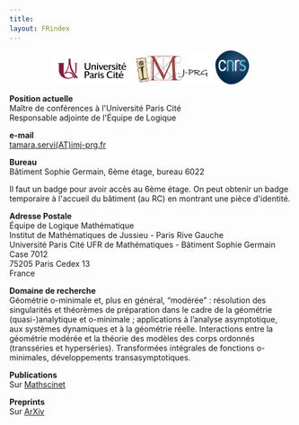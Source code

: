 ```yaml
---
title: 
layout: FRindex
---
```

<center>
<img src="/IMAGES/upc.png" width="28%" style="float:center">
<img src="/IMAGES/imj-prg.png" width="28%" style="float:center">
<img src="/IMAGES/cnrs.png" width="12%" style="float:center">
</center>

**Position actuelle**   
Maître de conférences à l'Université Paris Cité  
Responsable adjointe de l'Équipe de Logique

**e-mail**  
<a href="mailto:tamara.servi(AT)imj-prg.fr">tamara.servi(AT)imj-prg.fr</a>

**Bureau**  
Bâtiment Sophie Germain, 6ème étage, bureau 6022

Il faut un badge pour avoir accès au 6ème étage.
On peut obtenir un badge temporaire à l'accueil du bâtiment (au RC) en montrant une pièce d'identité.

**Adresse Postale**  
Équipe de Logique Mathématique  
Institut de Mathématiques de Jussieu - Paris Rive Gauche  
Université Paris Cité
UFR de Mathématiques - Bâtiment Sophie Germain  
Case 7012  
75205 Paris Cedex 13  
France

**Domaine de recherche**  
Géométrie o-minimale et, plus en général, “modérée” : résolution des singularités et théorèmes de préparation dans le cadre de la géométrie (quasi-)analytique et o-minimale ; applications à l’analyse asymptotique, aux systèmes dynamiques et à la géométrie réelle. Interactions entre la géométrie modérée et la théorie des modèles des corps ordonnés (transséries et hyperséries). Transformées intégrales de fonctions o-minimales, développements transasymptotiques.

**Publications**  
Sur [Mathscinet](https://mathscinet-ams-org.ezproxy.math-info-paris.cnrs.fr/mathscinet/search/publications.html?pg1=INDI&s1=728736)

**Preprints**  
Sur [ArXiv](https://arxiv.org/find/math/1/au:+Servi_T/0/1/0/all/0/1)


